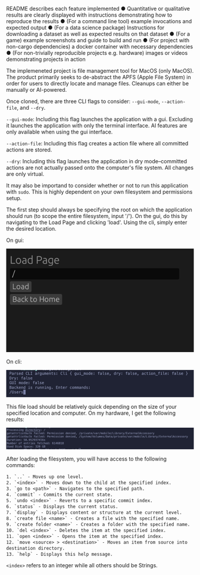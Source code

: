 README describes
each feature
implemented
● Quantitative or qualitative results are clearly displayed with instructions demonstrating how to reproduce the results
● (For a command line tool) example invocations and expected output
● (For a data science package) Instructions for downloading a dataset as well as expected results on that dataset
● (For a game) example screenshots and guide to build and run
● (For project with non-cargo dependencies) a docker container with necessary dependencies
● (For non-trivially reproducible projects e.g. hardware) images or videos demonstrating projects in action

The implemeneted project is file management tool for MacOS (only MacOS). The product primarily seeks to de-abstract the APFS (Apple File System) in order for users to directly locate and manage files. Cleanups can either be manually or AI-powered.

Once cloned, there are three CLI flags to consider: `--gui-mode`, `--action-file`, and `--dry`.

`--gui-mode`: Including this flag launches the application with a gui. Excluding it launches the application with only the terminal interface. AI features are only available when using the gui interface.

`--action-file`: Including this flag creates a action file where all committed actions are stored.

`--dry`: Including this flag launches the application in dry mode–committed actions are not actually passed onto the computer's file system. All changes are only virtual.

It may also be importand to consider whether or not to run this application with `sudo`. This is highly dependent on your own filesystem and permissions setup.

The first step should always be specifying the root on which the application should run (to scope the entire filesystem, input '/'). On the gui, do this by navigating to the Load Page and clicking 'load'. Using the cli, simply enter the desired location. 

On gui:

![performance image](images/gui-load.png "Optional title")

On cli:

![performance image](images/cli-load.png "Optional title")

This file load should be relatively quick depending on the size of your specified location and computer. On my hardware, I get the following results:

![performance image](images/performance.png "Optional title")


After loading the filesystem, you will have access to the following commands:
```
1. `..` - Moves up one level.
2. `<index>` - Moves down to the child at the specified index.
3. `go to <path>` - Navigates to the specified path.
4. `commit` - Commits the current state.
5. `undo <index>` - Reverts to a specific commit index.
6. `status` - Displays the current status.
7. `display` - Displays content or structure at the current level.
8. `create file <name>` - Creates a file with the specified name.
9. `create folder <name>` - Creates a folder with the specified name.
10. `del <index>` - Deletes the item at the specified index.
11. `open <index>` - Opens the item at the specified index.
12. `move <source> > <destination>` - Moves an item from source into destination directory.
13. `help` - Displays this help message.
```

`<index>` refers to an integer while all others should be Strings.